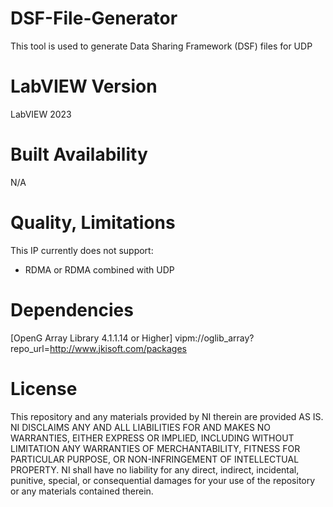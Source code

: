 # DSF-File-Generator
This tool is used to generate Data Sharing Framework (DSF) files for UDP

# LabVIEW Version
LabVIEW 2023

# Built Availability
N/A

# Quality, Limitations
This IP currently does not support:
- RDMA or RDMA combined with UDP

# Dependencies
[OpenG Array Library 4.1.1.14 or Higher] vipm://oglib_array?repo_url=http://www.jkisoft.com/packages


# License
This repository and any materials provided by NI therein are provided AS IS. NI DISCLAIMS ANY AND ALL LIABILITIES FOR AND MAKES NO WARRANTIES, EITHER EXPRESS OR IMPLIED, INCLUDING WITHOUT LIMITATION ANY WARRANTIES OF MERCHANTABILITY, FITNESS FOR PARTICULAR PURPOSE, OR NON-INFRINGEMENT OF INTELLECTUAL PROPERTY. NI shall have no liability for any direct, indirect, incidental, punitive, special, or consequential damages for your use of the repository or any materials contained therein.